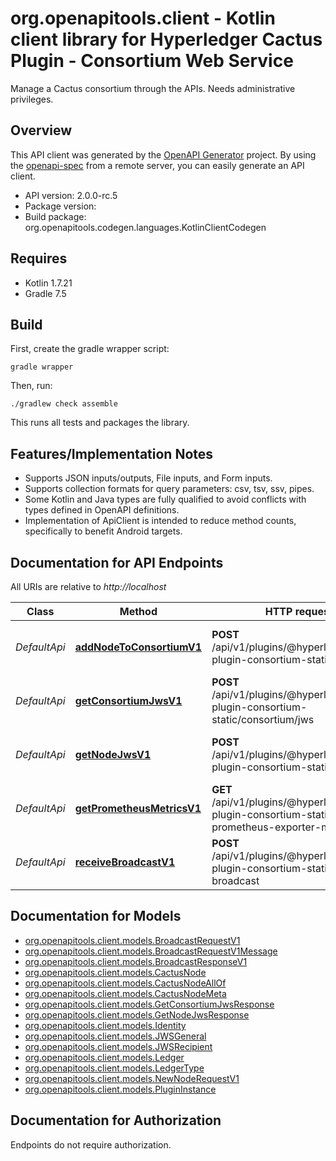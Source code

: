 # org.openapitools.client - Kotlin client library for Hyperledger Cactus Plugin - Consortium Web Service

Manage a Cactus consortium through the APIs. Needs administrative privileges.

## Overview
This API client was generated by the [OpenAPI Generator](https://openapi-generator.tech) project.  By using the [openapi-spec](https://github.com/OAI/OpenAPI-Specification) from a remote server, you can easily generate an API client.

- API version: 2.0.0-rc.5
- Package version: 
- Build package: org.openapitools.codegen.languages.KotlinClientCodegen

## Requires

* Kotlin 1.7.21
* Gradle 7.5

## Build

First, create the gradle wrapper script:

```
gradle wrapper
```

Then, run:

```
./gradlew check assemble
```

This runs all tests and packages the library.

## Features/Implementation Notes

* Supports JSON inputs/outputs, File inputs, and Form inputs.
* Supports collection formats for query parameters: csv, tsv, ssv, pipes.
* Some Kotlin and Java types are fully qualified to avoid conflicts with types defined in OpenAPI definitions.
* Implementation of ApiClient is intended to reduce method counts, specifically to benefit Android targets.

<a id="documentation-for-api-endpoints"></a>
## Documentation for API Endpoints

All URIs are relative to *http://localhost*

Class | Method | HTTP request | Description
------------ | ------------- | ------------- | -------------
*DefaultApi* | [**addNodeToConsortiumV1**](docs/DefaultApi.md#addnodetoconsortiumv1) | **POST** /api/v1/plugins/@hyperledger/cacti-plugin-consortium-static/add-node | Adds a node to consortium JWS
*DefaultApi* | [**getConsortiumJwsV1**](docs/DefaultApi.md#getconsortiumjwsv1) | **POST** /api/v1/plugins/@hyperledger/cacti-plugin-consortium-static/consortium/jws | Retrieves a consortium JWS
*DefaultApi* | [**getNodeJwsV1**](docs/DefaultApi.md#getnodejwsv1) | **POST** /api/v1/plugins/@hyperledger/cacti-plugin-consortium-static/node/jws | Retrieves the JWT of a Cactus Node
*DefaultApi* | [**getPrometheusMetricsV1**](docs/DefaultApi.md#getprometheusmetricsv1) | **GET** /api/v1/plugins/@hyperledger/cacti-plugin-consortium-static/get-prometheus-exporter-metrics | Get the Prometheus Metrics
*DefaultApi* | [**receiveBroadcastV1**](docs/DefaultApi.md#receivebroadcastv1) | **POST** /api/v1/plugins/@hyperledger/cacti-plugin-consortium-static/receive-broadcast | Adds a node to consortium JWS


<a id="documentation-for-models"></a>
## Documentation for Models

 - [org.openapitools.client.models.BroadcastRequestV1](docs/BroadcastRequestV1.md)
 - [org.openapitools.client.models.BroadcastRequestV1Message](docs/BroadcastRequestV1Message.md)
 - [org.openapitools.client.models.BroadcastResponseV1](docs/BroadcastResponseV1.md)
 - [org.openapitools.client.models.CactusNode](docs/CactusNode.md)
 - [org.openapitools.client.models.CactusNodeAllOf](docs/CactusNodeAllOf.md)
 - [org.openapitools.client.models.CactusNodeMeta](docs/CactusNodeMeta.md)
 - [org.openapitools.client.models.GetConsortiumJwsResponse](docs/GetConsortiumJwsResponse.md)
 - [org.openapitools.client.models.GetNodeJwsResponse](docs/GetNodeJwsResponse.md)
 - [org.openapitools.client.models.Identity](docs/Identity.md)
 - [org.openapitools.client.models.JWSGeneral](docs/JWSGeneral.md)
 - [org.openapitools.client.models.JWSRecipient](docs/JWSRecipient.md)
 - [org.openapitools.client.models.Ledger](docs/Ledger.md)
 - [org.openapitools.client.models.LedgerType](docs/LedgerType.md)
 - [org.openapitools.client.models.NewNodeRequestV1](docs/NewNodeRequestV1.md)
 - [org.openapitools.client.models.PluginInstance](docs/PluginInstance.md)


<a id="documentation-for-authorization"></a>
## Documentation for Authorization

Endpoints do not require authorization.

